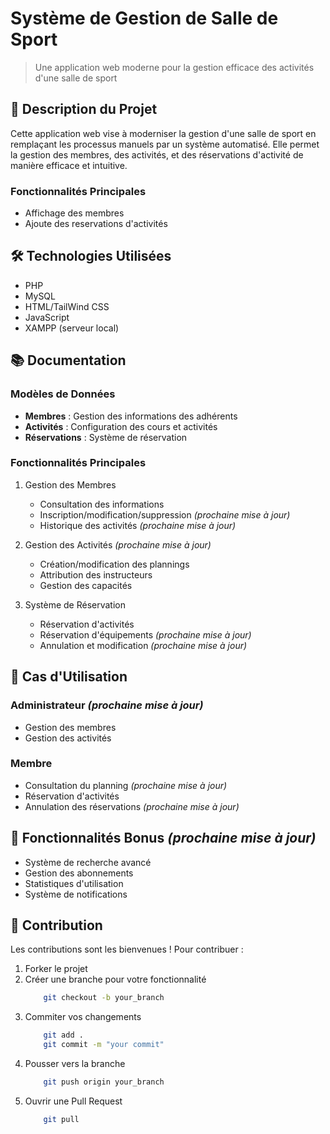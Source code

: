 # Système de Gestion de Salle de Sport
> Une application web moderne pour la gestion efficace des activités d'une salle de sport

## 📝 Description du Projet
Cette application web vise à moderniser la gestion d'une salle de sport en remplaçant les processus manuels par un système automatisé. Elle permet la gestion des membres, des activités, et des réservations d'activité de manière efficace et intuitive.

### Fonctionnalités Principales
- Affichage des membres
- Ajoute des reservations d'activités

## 🛠️ Technologies Utilisées
- PHP
- MySQL
- HTML/TailWind CSS
- JavaScript
- XAMPP (serveur local)

## 📚 Documentation

### Modèles de Données
- **Membres** : Gestion des informations des adhérents
- **Activités** : Configuration des cours et activités
- **Réservations** : Système de réservation

### Fonctionnalités Principales
1. Gestion des Membres
   - Consultation des informations
   - Inscription/modification/suppression _(prochaine mise à jour)_
   - Historique des activités _(prochaine mise à jour)_

2. Gestion des Activités _(prochaine mise à jour)_
   - Création/modification des plannings
   - Attribution des instructeurs
   - Gestion des capacités

3. Système de Réservation
   - Réservation d'activités
   - Réservation d'équipements _(prochaine mise à jour)_
   - Annulation et modification _(prochaine mise à jour)_

## 👥 Cas d'Utilisation
### Administrateur _(prochaine mise à jour)_
- Gestion des membres
- Gestion des activités

### Membre
- Consultation du planning _(prochaine mise à jour)_
- Réservation d'activités
- Annulation des réservations _(prochaine mise à jour)_

## 🎯 Fonctionnalités Bonus _(prochaine mise à jour)_
- Système de recherche avancé
- Gestion des abonnements
- Statistiques d'utilisation
- Système de notifications

## 🤝 Contribution
Les contributions sont les bienvenues ! Pour contribuer :
1. Forker le projet
2. Créer une branche pour votre fonctionnalité
    ```bash
        git checkout -b your_branch
    ```
3. Commiter vos changements 
    ```bash
        git add .
        git commit -m "your commit"
    ```
4. Pousser vers la branche
    ```bash
        git push origin your_branch
    ```
5. Ouvrir une Pull Request 
    ```bash
        git pull
    ```